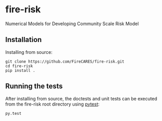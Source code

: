 # fire-risk

Numerical Models for Developing Community Scale Risk Model

## Installation

Installing from source:

```
git clone https://github.com/FireCARES/fire-risk.git
cd fire-risk
pip install .
```

## Running the tests
After installing from source, the doctests and unit tests can be executed from the fire-risk root directory
using [pytest](http://pytest.org/):

```
py.test
```
